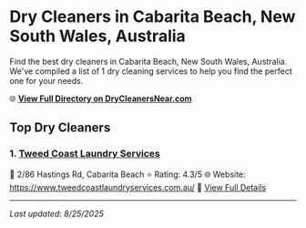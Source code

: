 # Dry Cleaners in Cabarita Beach, New South Wales, Australia

Find the best dry cleaners in Cabarita Beach, New South Wales, Australia. We've compiled a list of 1 dry cleaning services to help you find the perfect one for your needs.

🌐 **[View Full Directory on DryCleanersNear.com](https://drycleanersnear.com/city/Australia/New%20South%20Wales/Cabarita%20Beach)**

## Top Dry Cleaners

### 1. [Tweed Coast Laundry Services](https://drycleanersnear.com/dryCleaner/68aa736139cc7c0899005a8a/tweed-coast-laundry-services)
📍 2/86 Hastings Rd, Cabarita Beach
⭐ Rating: 4.3/5
🌐 Website: https://www.tweedcoastlaundryservices.com.au/
🔗 [View Full Details](https://drycleanersnear.com/dryCleaner/68aa736139cc7c0899005a8a/tweed-coast-laundry-services)


---

*Last updated: 8/25/2025*
